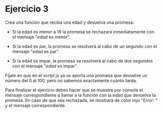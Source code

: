 # Ejercicio 3

Crea una función que reciba una edad y devuelva una promesa:

- Si la edad es menor a 18 la promesa se rechazará inmediatamente con el mensaje "_edad_ es menor".

- Si la edad es par, la promesa se resolverá al cabo de un segundo con el mensaje "_edad_ es par".

- Si la edad es impar, la promesa se resolverá al cabo de dos segundos con el mensaje "_edad_ es impar".

Fíjate en que en el script.js ya se aporta una promesa que devuelve un número del 0 al 100, pero no sabemos exactamente cuánto tarda.

Para finalizar el ejercicio debes hacer que se muestre por consola el mensaje correspondiente a llamar a la función con la edad que devuelva la promesa. En caso de que sea rechazada, se mostrará de color rojo "Error: " y el mensaje correspondiente.
